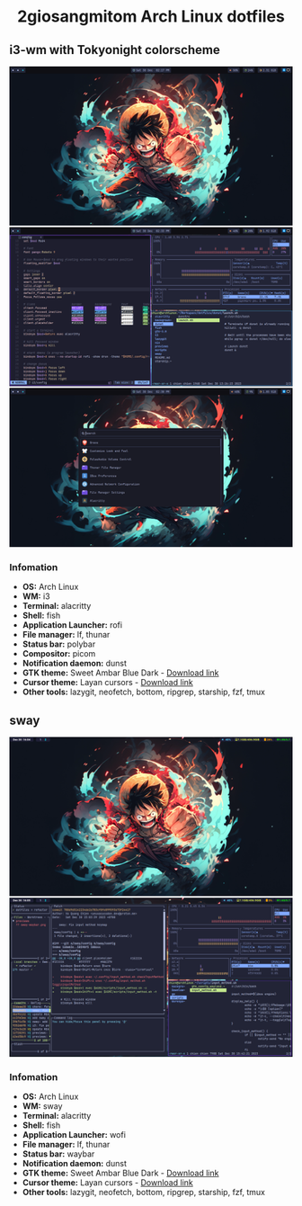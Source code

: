 <h1 align="center">2giosangmitom Arch Linux dotfiles</h1>

## i3-wm with Tokyonight colorscheme
![polybar](./previews/i3wm-polybar.png)
![alacritty](./previews/i3wm-nvim-alacritty.png)
![rofi-launcher](./previews/rofi.png)

### Infomation
- **OS:** Arch Linux
- **WM:** i3
- **Terminal:** alacritty
- **Shell:** fish
- **Application Launcher:** rofi
- **File manager:** lf, thunar
- **Status bar:** polybar
- **Compositor:** picom
- **Notification daemon:** dunst
- **GTK theme:** Sweet Ambar Blue Dark - [Download link](https://www.gnome-look.org/p/1253385)
- **Cursor theme:** Layan cursors - [Download link](https://www.gnome-look.org/p/1365214)
- **Other tools:** lazygit, neofetch, bottom, ripgrep, starship, fzf, tmux


## sway
![waybar](./previews/sway-waybar.png)
![terminal](./previews/sway-lazygit.png)

### Infomation
- **OS:** Arch Linux
- **WM:** sway
- **Terminal:** alacritty
- **Shell:** fish
- **Application Launcher:** wofi
- **File manager:** lf, thunar
- **Status bar:** waybar
- **Notification daemon:** dunst
- **GTK theme:** Sweet Ambar Blue Dark - [Download link](https://www.gnome-look.org/p/1253385)
- **Cursor theme:** Layan cursors - [Download link](https://www.gnome-look.org/p/1365214)
- **Other tools:** lazygit, neofetch, bottom, ripgrep, starship, fzf, tmux

